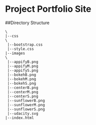 # Project Portfolio Site  


##Directory Structure 
  ```
 \
 |--css
  \
   |--bootstrap.css
   |--style.css
 |--images
  \
   |--appifyB.png
   |--appifyM.png
   |--appifyS.png
   |--bokehB.png
   |--bokehM.png
   |--bokehS.png
   |--centerB.png
   |--centerM.png
   |--centerS.png
   |--sunflowerB.png
   |--sunflowerM.png
   |--sunflowerS.png
   |--udacity.svg
 |--index.html
  ```

